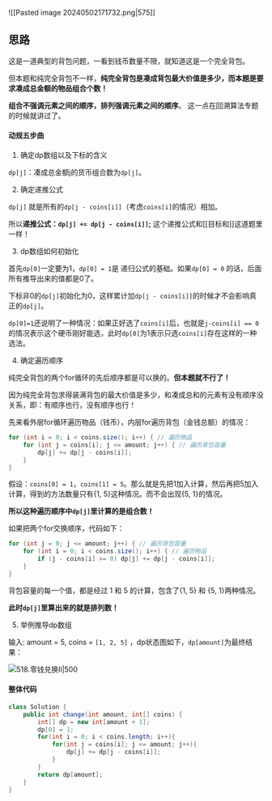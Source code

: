 ![[Pasted image 20240502171732.png|575]]

## 思路

这是一道典型的背包问题，一看到钱币数量不限，就知道这是一个完全背包。

但本题和纯完全背包不一样，**纯完全背包是凑成背包最大价值是多少，而本题是要求凑成总金额的物品组合个数！**

**组合不强调元素之间的顺序，排列强调元素之间的顺序**。 这一点在回溯算法专题的时候就讲过了。

#### 动规五步曲

1. 确定dp数组以及下标的含义

`dp[j]`：凑成总金额j的货币组合数为`dp[j]`。

2. 确定递推公式

`dp[j]` 就是所有的`dp[j - coins[i]]`（考虑`coins[i]`的情况）相加。

所以**递推公式：`dp[j] += dp[j - coins[i]]`;** 这个递推公式和[[目标和]]这道题里一样！

3. dp数组如何初始化

首先`dp[0]`一定要为1，`dp[0] = 1`是 递归公式的基础。如果`dp[0] = 0` 的话，后面所有推导出来的值都是0了。

下标非0的`dp[j]`初始化为0，这样累计加`dp[j - coins[i]]`的时候才不会影响真正的`dp[j]`。

`dp[0]=1`还说明了一种情况：如果正好选了`coins[i]`后，也就是`j-coins[i] == 0`的情况表示这个硬币刚好能选，此时`dp[0]`为1表示只选`coins[i]`存在这样的一种选法。

4. 确定遍历顺序

纯完全背包的两个for循环的先后顺序都是可以换的。**但本题就不行了！**

因为纯完全背包求得装满背包的最大价值是多少，和凑成总和的元素有没有顺序没关系，即：有顺序也行，没有顺序也行！

先来看外层for循环遍历物品（钱币），内层for遍历背包（金钱总额）的情况：

```java
for (int i = 0; i < coins.size(); i++) { // 遍历物品
    for (int j = coins[i]; j <= amount; j++) { // 遍历背包容量
        dp[j] += dp[j - coins[i]];
    }
}
```

假设：`coins[0] = 1`，`coins[1] = 5`。那么就是先把1加入计算，然后再把5加入计算，得到的方法数量只有{1, 5}这种情况。而不会出现{5, 1}的情况。

**所以这种遍历顺序中`dp[j]`里计算的是组合数！**

如果把两个for交换顺序，代码如下：

```java
for (int j = 0; j <= amount; j++) { // 遍历背包容量
    for (int i = 0; i < coins.size(); i++) { // 遍历物品
        if (j - coins[i] >= 0) dp[j] += dp[j - coins[i]];
    }
}
```

背包容量的每一个值，都是经过 1 和 5 的计算，包含了{1, 5} 和 {5, 1}两种情况。

**此时`dp[j]`里算出来的就是排列数！**

5. 举例推导dp数组

输入: amount = 5, coins = `[1, 2, 5]` ，dp状态图如下，`dp[amount]`为最终结果：

![518.零钱兑换II|500](https://code-thinking-1253855093.file.myqcloud.com/pics/20210120181331461.jpg)

#### 整体代码

```java
class Solution {
    public int change(int amount, int[] coins) {
        int[] dp = new int[amount + 1];
        dp[0] = 1;
        for(int i = 0; i < coins.length; i++){
            for(int j = coins[i]; j <= amount; j++){
                dp[j] += dp[j - coins[i]];
            }
        } 
        return dp[amount];
    }
}
```
